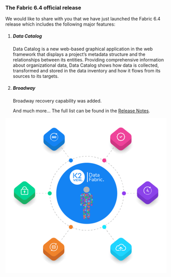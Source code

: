 ### The Fabric 6.4 official release

We would like to share with you that we have just launched the Fabric 6.4 release which includes the following major features:

1. ##### Data Catalog

   Data Catalog is a new web-based graphical application in the web framework that displays a project’s metadata structure and the relationships between its entities. Providing comprehensive information about organizational data, Data Catalog shows how data is collected, transformed and stored in the data inventory and how it flows from its sources to its targets.

2. ##### Broadway

   Broadway recovery capability was added.

   And much more... The full list can be found in the [Release Notes](https://github.com/k2view-academy/K2View-Academy/blob/Academy_6.4/Release%20Notes/V6.4/Fabric_Release%20Notes%20V6.4.pdf).

![image](images/use_cases.png)